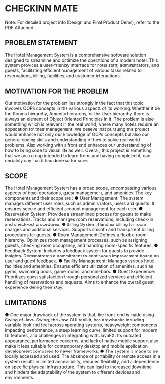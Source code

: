 # CHECKINN MATE
Note: For detailed project info (Design and Final Product Demo), refer to the PDF Attached

## PROBLEM STATEMENT
The Hotel Management System is a comprehensive software solution designed to
streamline and optimize the operations of a modern hotel. This system provides a
user-friendly interface for hotel staff, administrators, and guests, facilitating efficient
management of various tasks related to reservations, billing, facilities, and customer
interactions.

## MOTIVATION FOR THE PROBLEM
Our motivation for the problem lies strongly in the fact that this topic involves OOPS
concepts in the various aspects of its working. Whether it be the Rooms hierarchy,
Amenity hierarchy, or the User hierarchy, there is always an element of Object Oriented
Principles in it. The problem is also something which is relevant in the real world, where
many hotels require an application for their management. We believe that pursuing this
project would enhance not only our knowledge of OOPs concepts but also our general
coding skills and understanding of how to solve real world problems. Also working with
a front end enhances our understanding of how to bring code to visual life as well.
Overall, this project is something that we as a group intended to learn from, and having
completed it, can certainly say that it has done so for sure.

## SCOPE
The Hotel Management System has a broad scope, encompassing various aspects of hotel
operations, guest management, and amenities. The key components and their scope are :
● User Management:
The system manages different user roles, such as administrators, users and guests.
It ensures secure and efficient account management for each user.
● Reservation System:
Provides a streamlined process for guests to make reservations.
Tracks and manages room reservations, including check-in and check-out procedures.
● Billing System:
Handles billing for room charges and additional services. Supports smooth and
transparent billing procedures for guests.
● Room Management:
Defines a flexible room hierarchy. Optimizes room management processes, such as
assigning guests, checking room occupancy, and handling room-specific features.
● Feedback System:
Includes a feedback system for guests to provide insights. Demonstrates a commitment
to continuous improvement based on user and guest feedback.
● Facility Management:
Manages various hotel facilities and amenities. Ensures efficient utilization of amenities,
such as gyms, swimming pools, game rooms, and mini-bars.
● Guest Experience:
Prioritizes guest satisfaction through personalized services and efficient handling of
reservations and requests. Aims to enhance the overall guest experience during their
stay.

## LIMITATIONS
● One major drawback of the system is that, the front-end is made using Swing of
Java. Swing, the Java GUI toolkit, has drawbacks including variable look and feel
across operating systems, heavyweight components impacting performance, a
steep learning curve, limited support for modern UI features, and challenges in
integrating with JavaFX. Its outdated appearance, performance concerns, and
lack of native mobile support also make it less suitable for contemporary desktop
and mobile application development compared to newer frameworks.
● The system is made to be locally accessed and used. The absence of portability
or remote access in a system results in limited accessibility, reduced flexibility,
and a dependence on specific physical infrastructure. This can lead to increased
downtime and hinders the adaptability of the system to different devices and
environments.


